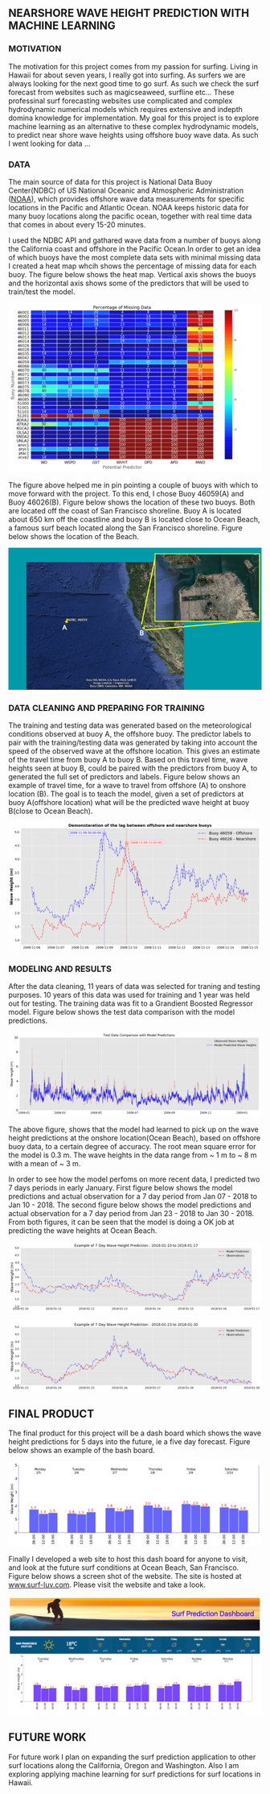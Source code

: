 ## NEARSHORE WAVE HEIGHT PREDICTION WITH MACHINE LEARNING

### MOTIVATION
The motivation for this project comes from my passion for surfing. Living in Hawaii for about seven years, I really got into surfing. As surfers we are always looking for the next good time to go surf. As such we check the surf forecast from websites such as magicseaweed, surfline etc... These professinal surf forecasting websites use complicated and complex hydrodynamic numerical models which requires extensive and indepth domina knowledge for implementation. My goal for this project is to explore machine learning as an alternative to these complex hydrodynamic models, to predict near shore wave heights using offshore buoy wave data. As such I went looking for data ...

### DATA
The main source of data for this project is National Data Buoy Center(NDBC) of US National Oceanic and Atmospheric Administration ([NOAA](http://www.ndbc.noaa.gov/)), which provides offshore wave data measurements for specific locations in the Pacific and Atlantic Ocean. NOAA keeps historic data for many buoy locations along the pacific ocean, together with real time data that comes in about every 15-20 minutes.

I used the NDBC API and gathared wave data from a number of buoys along the California coast and offshore in the Pacific Ocean.In order to get an idea of which buoys have the most complete data sets with minimal missing data I created a heat map whcih shows the percentage of missing data for each buoy. The figure below shows the heat map. Vertical axis shows the buoys and the horizontal axis shows some of the predictors that will be used to train/test the model. 

![Title](img/Figure_Percentage_Missing.png)

The figure above helped me in pin pointing a couple of buoys with which to move forward with the project. To this end, I chose Buoy 46059(A) and Buoy 46026(B). Figure below shows the location of these two buoys. Both are located off the coast of San Francisco shoreline.  Buoy A is located about 650 km off the coastline and buoy B is located close to Ocean Beach, a famous surf beach located along the  San Francisco shoreline. Figure below shows the location of the Beach. 

![Title](img/ocean_beach.png)

### DATA CLEANING AND PREPARING FOR TRAINING

The training and testing data was generated based on the meteorological conditions observed at buoy A, the offshore buoy. 
The predictor labels to pair with the training/testing data was generated by taking into account the speed of the observed wave at the offshore location. This gives an estimate of the travel time from buoy A to buoy B. Based on this travel time, wave heights seen at buoy B, could be paired with the predictors from buoy A, to generated the full set of predictors and labels. Figure below shows an example of travel time, for a wave to travel from offshore (A) to onshore location (B). The goal is to teach the model, given a set of predictors at buoy A(offshore location) what will be the predicted wave height at buoy B(close to Ocean Beach).

![Title](img/WavelagDemo.png)

### MODELING AND RESULTS

After the data cleaning, 11 years of data was selected for traning and testing purposes. 10 years of this data was used for training and 1 year was held out for testing. The training data was fit to a Grandient Boosted Regressor model. Figure below shows the test data comparison with the model predictions.

![Title](img/Train_test_fitting_Example.png)

The above figure, shows that the model had learned to pick up on the wave height predictions at the onshore location(Ocean Beach), based on offshore buoy data, to a certain degree of accuracy. The root mean square error for the model is 0.3 m. The wave heights in the data range from ~ 1 m to ~ 8 m with a mean of ~ 3 m.

In order to see how the model perfoms on more recent data, I predicted two 7 days periods in early January. First figure below shows the model predictions and actual observation for a 7 day period from Jan 07 - 2018 to Jan  10 - 2018. The second figure below shows the model predictions and actual observation for a 7 day period from Jan 23 - 2018 to Jan 30 - 2018. From both figures, it can be seen that the model is doing a OK job at predicting the wave heights at Ocean Beach.

![Title](img/7dayPredictionEx1.png)

![Title](img/7dayPredictionEx3.png)

## FINAL PRODUCT

The final product for this project will be a dash board which shows the wave height predictions for 5 days into the future, ie a five day forecast. Figure below shows an example of the bash board.

![Title](img/Example_Dash_Board_02052018.png)

Finally I developed a web site to host this dash board for anyone to visit, and look at the future surf conditions at Ocean Beach, San Francisco. Figure below shows  a screen shot of the website. The site is hosted at www.surf-luv.com. 
Please visit the website and take a look.

![Title](img/screen_shot_web.png)

## FUTURE WORK

For future work I plan on expanding the surf prediction application to other surf locations along the California, Oregon and Washington. Also I am exploring applying machine learning for surf predictions for surf locations in Hawaii.






























